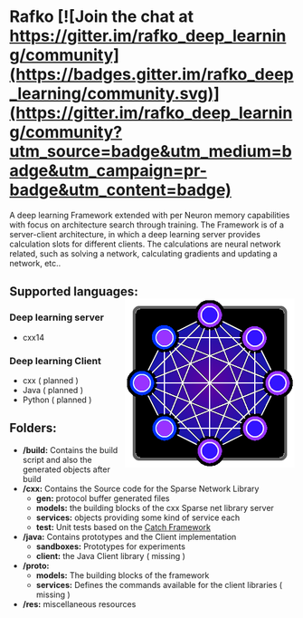 # Rafko [![Join the chat at https://gitter.im/rafko_deep_learning/community](https://badges.gitter.im/rafko_deep_learning/community.svg)](https://gitter.im/rafko_deep_learning/community?utm_source=badge&utm_medium=badge&utm_campaign=pr-badge&utm_content=badge)

A deep learning Framework extended with per Neuron memory capabilities with focus on 
architecture search through training.
The Framework is of a server-client architecture, in which  a deep learning server provides 
calculation slots for different clients. The calculations are neural network related, 
such as solving a network, calculating gradients and updating a network, etc.. 

## Supported languages: <img align="right" src="res/logo_framed.png">
### Deep learning server
- cxx14

### Deep learning Client
- cxx ( planned )
- Java ( planned )
- Python ( planned )

## Folders:
 - **/build:** Contains the build script and also the generated objects after build 
 - **/cxx:** Contains the Source code for the Sparse Network Library
   - **gen:** protocol buffer generated files
   - **models:** the building blocks of the cxx Sparse net library server
   - **services:** objects providing some kind of service each
   - **test:** Unit tests based on the [Catch Framework](https://github.com/catchorg/Catch2) 
 - **/java:** Contains prototypes and the Client implementation
   - **sandboxes:** Prototypes for experiments
   - **client:** the Java Client library ( missing )
 - **/proto:**
   - **models:** The building blocks of the framework 
   - **services:** Defines the commands available for the client libraries ( missing )
 - **/res:** miscellaneous resources
